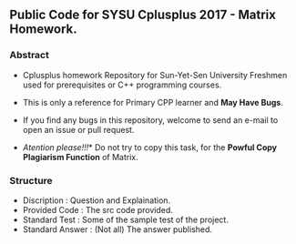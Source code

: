 ## Public Code for SYSU Cplusplus 2017 - Matrix Homework.

### Abstract

* Cplusplus homework Repository for Sun-Yet-Sen University Freshmen used for prerequisites or C++ programming courses.

* This is only a reference for Primary CPP learner and **May Have Bugs**.

* If you find any bugs in this repository, welcome to send an e-mail to open an issue or pull request.

* **Atention please*!!!** Do not try to copy this task, for the **Powful Copy Plagiarism Function** of Matrix.

### Structure

* Discription : Question and Explaination.
* Provided Code : The src code provided.
* Standard Test : Some of the sample test of the project.
* Standard Answer : (Not all) The answer published.


